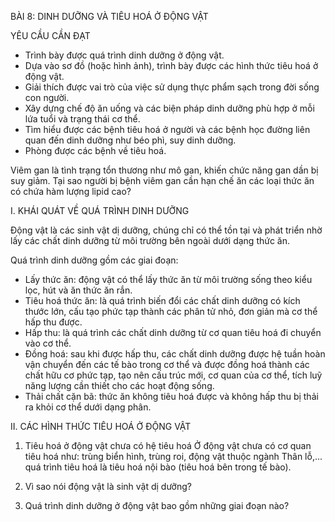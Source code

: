 BÀI 8: DINH DƯỠNG VÀ TIÊU HOÁ Ở ĐỘNG VẬT

YÊU CẦU CẦN ĐẠT
- Trình bày được quá trình dinh dưỡng ở động vật.
- Dựa vào sơ đồ (hoặc hình ảnh), trình bày được các hình thức tiêu hoá ở động vật.
- Giải thích được vai trò của việc sử dụng thực phẩm sạch trong đời sống con người.
- Xây dựng chế độ ăn uống và các biện pháp dinh dưỡng phù hợp ở mỗi lứa tuổi và trạng thái cơ thể.
- Tìm hiểu được các bệnh tiêu hoá ở người và các bệnh học đường liên quan đến dinh dưỡng như béo phì, suy dinh dưỡng.
- Phòng được các bệnh về tiêu hoá.

Viêm gan là tình trạng tổn thương như mô gan, khiến chức năng gan dần bị suy giảm. Tại sao người bị bệnh viêm gan cần hạn chế ăn các loại thức ăn có chứa hàm lượng lipid cao?

I. KHÁI QUÁT VỀ QUÁ TRÌNH DINH DƯỠNG

Động vật là các sinh vật dị dưỡng, chúng chỉ có thể tồn tại và phát triển nhờ lấy các chất dinh dưỡng từ môi trường bên ngoài dưới dạng thức ăn.

Quá trình dinh dưỡng gồm các giai đoạn:
- Lấy thức ăn: động vật có thể lấy thức ăn từ môi trường sống theo kiểu lọc, hút và ăn thức ăn rắn.
- Tiêu hoá thức ăn: là quá trình biến đổi các chất dinh dưỡng có kích thước lớn, cấu tạo phức tạp thành các phân tử nhỏ, đơn giản mà cơ thể hấp thu được.
- Hấp thu: là quá trình các chất dinh dưỡng từ cơ quan tiêu hoá đi chuyển vào cơ thể.
- Đồng hoá: sau khi được hấp thu, các chất dinh dưỡng được hệ tuần hoàn vận chuyển đến các tế bào trong cơ thể và được đồng hoá thành các chất hữu cơ phức tạp, tạo nên cấu trúc mới, cơ quan của cơ thể, tích luỹ năng lượng cần thiết cho các hoạt động sống.
- Thải chất cặn bã: thức ăn không tiêu hoá được và không hấp thu bị thải ra khỏi cơ thể dưới dạng phân.

II. CÁC HÌNH THỨC TIÊU HOÁ Ở ĐỘNG VẬT

1. Tiêu hoá ở động vật chưa có hệ tiêu hoá
Ở động vật chưa có cơ quan tiêu hoá như: trùng biển hình, trùng roi, động vật thuộc ngành Thân lỗ,... quá trình tiêu hoá là tiêu hoá nội bào (tiêu hoá bên trong tế bào).

1. Vì sao nói động vật là sinh vật dị dưỡng?

2. Quá trình dinh dưỡng ở động vật bao gồm những giai đoạn nào?
